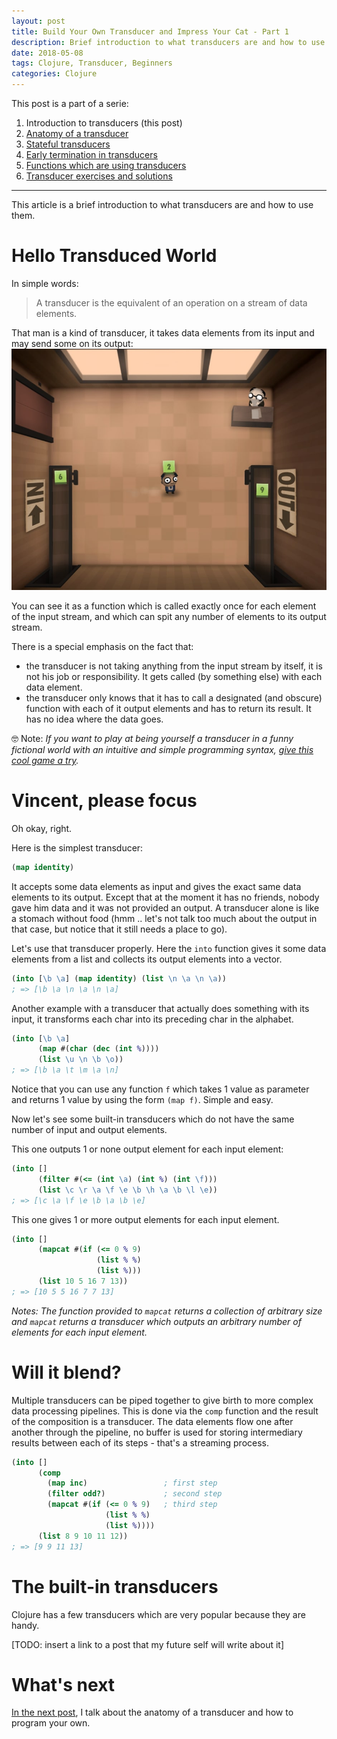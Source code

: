 ```yaml
---
layout: post
title: Build Your Own Transducer and Impress Your Cat - Part 1
description: Brief introduction to what transducers are and how to use them.
date: 2018-05-08
tags: Clojure, Transducer, Beginners
categories: Clojure
---
```


This post is a part of a serie:

1. Introduction to transducers (this post)
2. [Anatomy of a transducer](2018-05-10-build-your-own-transducer-part2.md)
3. [Stateful transducers](2018-05-12-build-your-own-transducer-part3.md)
4. [Early termination in transducers](2018-05-13-build-your-own-transducer-part4.md)
5. [Functions which are using transducers](2018-05-21-build-your-own-transducer-part5.md)
6. [Transducer exercises and solutions](https://github.com/green-coder/transducer-exercises)

---

This article is a brief introduction to what transducers are and how to use them.

# Hello Transduced World

In simple words:

> A transducer is the equivalent of an operation on a stream of data elements.

That man is a kind of transducer, it takes data elements from its input and may send some on its output:
![A kind of transducer](/img/human_resource_machine01.png "from the game 'Human Resource Machine'")

You can see it as a function which is called exactly once for each element of the input stream, and which can spit any number of elements to its output stream.

There is a special emphasis on the fact that:
- the transducer is not taking anything from the input stream by itself, it is not his job or responsibility. It gets called (by something else) with each data element.
- the transducer only knows that it has to call a designated (and obscure) function with each of it output elements and has to return its result. It has no idea where the data goes.

🤓 Note: _If you want to play at being yourself a transducer in a funny fictional world with an intuitive and simple programming syntax, [give this cool game a try](https://en.wikipedia.org/wiki/Human_Resource_Machine)._

# Vincent, please focus

Oh okay, right.

Here is the simplest transducer:

```clojure
(map identity)
```

It accepts some data elements as input and gives the exact same data elements to its output. Except that at the moment it has no friends, nobody gave him data and it was not provided an output. A transducer alone is like a stomach without food (hmm .. let's not talk too much about the output in that case, but notice that it still needs a place to go).

Let's use that transducer properly. Here the `into` function gives it some data elements from a list and collects its output elements into a vector.

```clojure
(into [\b \a] (map identity) (list \n \a \n \a))
; => [\b \a \n \a \n \a]
```

Another example with a transducer that actually does something with its input, it transforms each char into its preceding char in the alphabet.

```clojure
(into [\b \a]
      (map #(char (dec (int %))))
      (list \u \n \b \o))
; => [\b \a \t \m \a \n]
```

Notice that you can use any function `f` which takes 1 value as parameter and returns 1 value by using the form `(map f)`. Simple and easy.

Now let's see some built-in transducers which do not have the same number of input and output elements.

This one outputs 1 or none output element for each input element:

```clojure
(into []
      (filter #(<= (int \a) (int %) (int \f)))
      (list \c \r \a \f \e \b \h \a \b \l \e))
; => [\c \a \f \e \b \a \b \e]
```

This one gives 1 or more output elements for each input element.

```clojure
(into []
      (mapcat #(if (<= 0 % 9)
                   (list % %)
                   (list %)))
      (list 10 5 16 7 13))
; => [10 5 5 16 7 7 13]
```

_Notes: The function provided to `mapcat` returns a collection of arbitrary size and `mapcat` returns a transducer which outputs an arbitrary number of elements for each input element._

# Will it blend?

Multiple transducers can be piped together to give birth to more complex data processing pipelines. This is done via the `comp` function and the result of the composition is a transducer. The data elements flow one after another through the pipeline, no buffer is used for storing intermediary results between each of its steps - that's a streaming process.

```clojure
(into []
      (comp
        (map inc)                 ; first step
        (filter odd?)             ; second step
        (mapcat #(if (<= 0 % 9)   ; third step
                     (list % %)
                     (list %))))
      (list 8 9 10 11 12))
; => [9 9 11 13]
```

# The built-in transducers

Clojure has a few transducers which are very popular because they are handy.

[TODO: insert a link to a post that my future self will write about it]


# What's next

[In the next post](2018-05-10-build-your-own-transducer-part2.md), I talk about the anatomy of a transducer and how to program your own.
